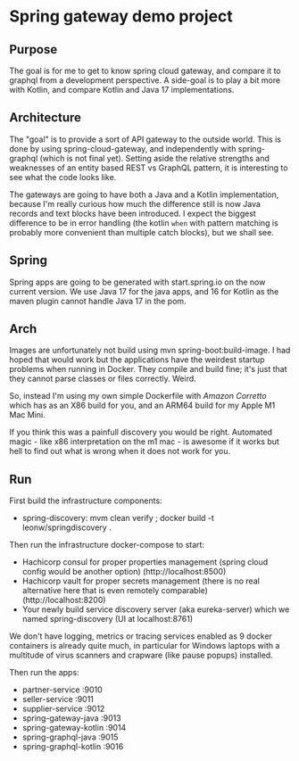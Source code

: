 # Spring gateway demo project

## Purpose

The goal is for me to get to know spring cloud gateway, and compare it to graphql from a development perspective.
A side-goal is to play a bit more with Kotlin, and compare Kotlin and Java 17 implementations.


## Architecture

The "goal" is to provide a sort of API gateway to the outside world. This is done by using spring-cloud-gateway, and independently with spring-graphql (which is not final yet). Setting aside the relative strengths and weaknesses of an entity based REST vs GraphQL pattern, it is interesting to see what the code looks like.

The gateways are going to have both a Java and a Kotlin implementation, because I'm really curious how much the difference still is now Java records and text blocks have been introduced. I expect the biggest difference to be in error handling (the kotlin `when` with pattern matching is probably more convenient than multiple catch blocks), but we shall see.

## Spring

Spring apps are going to be generated with start.spring.io on the now current version. We use Java 17 for the  java apps, and 16 for Kotlin as the maven plugin cannot handle Java 17 in the pom.

## Arch

Images are unfortunately not build using mvn spring-boot:build-image. I had hoped that would work but the applications have the weirdest startup problems when running in Docker. They compile and build fine; it's just that they cannot parse classes or files correctly. Weird.

So, instead I'm using my own simple Dockerfile with _Amazon Corretto_ which has as an X86 build for you, and an ARM64 build for my Apple M1 Mac Mini.

If you think this was a painfull discovery you would be right. Automated magic - like x86 interpretation on the m1 mac - is awesome if it works but hell to find out what is wrong when it does not work for you.

## Run

First build the infrastructure components:
- spring-discovery: mvm clean verify ; docker build -t leonw/springdiscovery .

Then run the infrastructure docker-compose to start: 
- Hachicorp consul for proper properties management (spring cloud config would be another option) (http://localhost:8500)
- Hachicorp vault for proper secrets management (there is no real alternative here that is even remotely comparable) (http://localhost:8200)
- Your newly build  service discovery server (aka eureka-server) which we named spring-discovery (UI at localhost:8761)

We don't have logging, metrics or tracing services enabled as 9 docker containers is already quite much, in particular for Windows laptops with a multitude of virus scanners and crapware (like pause popups) installed.

Then run the apps:
- partner-service       :9010
- seller-service        :9011
- supplier-service      :9012
- spring-gateway-java   :9013
- spring-gateway-kotlin :9014
- spring-graphql-java   :9015
- spring-graphql-kotlin :9016




